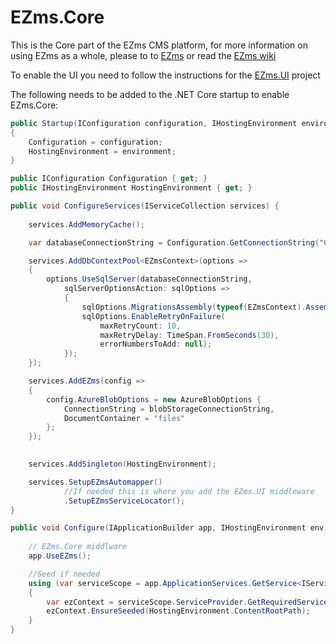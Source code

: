 # EZms.Core
This is the Core part of the EZms CMS platform, for more information on using EZms as a whole, please to to [EZms](https://github.com/Floydan/EZms) or read the [EZms wiki](https://github.com/Floydan/EZms/wiki)

To enable the UI you need to follow the instructions for the [EZms.UI](https://github.com/Floydan/EZms.UI/) project

The following needs to be added to the .NET Core startup to enable EZms.Core:

```csharp
public Startup(IConfiguration configuration, IHostingEnvironment environment)
{
    Configuration = configuration;
    HostingEnvironment = environment;
}

public IConfiguration Configuration { get; }
public IHostingEnvironment HostingEnvironment { get; }

public void ConfigureServices(IServiceCollection services) {
    
    services.AddMemoryCache();

    var databaseConnectionString = Configuration.GetConnectionString("ConnectionStringName");

    services.AddDbContextPool<EZmsContext>(options =>
    {
        options.UseSqlServer(databaseConnectionString,
            sqlServerOptionsAction: sqlOptions =>
            {
                sqlOptions.MigrationsAssembly(typeof(EZmsContext).Assembly.FullName);
                sqlOptions.EnableRetryOnFailure(
                    maxRetryCount: 10,
                    maxRetryDelay: TimeSpan.FromSeconds(30),
                    errorNumbersToAdd: null);
            });
    });

    services.AddEZms(config =>
    {
        config.AzureBlobOptions = new AzureBlobOptions {    
            ConnectionString = blobStorageConnectionString,
            DocumentContainer = "files"
        };
    });

    
    services.AddSingleton(HostingEnvironment);

    services.SetupEZmsAutomapper()
            //If needed this is where you add the EZms.UI middleware 
            .SetupEZmsServiceLocator();
}

public void Configure(IApplicationBuilder app, IHostingEnvironment env) {
    
    // EZms.Core middlware
    app.UseEZms();

    //Seed if needed
    using (var serviceScope = app.ApplicationServices.GetService<IServiceScopeFactory>().CreateScope())
    {
        var ezContext = serviceScope.ServiceProvider.GetRequiredService<EZmsContext>();
        ezContext.EnsureSeeded(HostingEnvironment.ContentRootPath);
    }
}

```